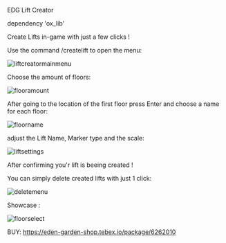 EDG Lift Creator

dependency 'ox_lib'

Create Lifts in-game with just a few clicks !

Use the command /createlift to open the menu:

![liftcreatormainmenu](https://github.com/heyitsmelody/EDG-Lift-Creator/assets/155805594/7ab68f24-c162-46df-975a-03d8f1befbab)

Choose the amount of floors:

![flooramount](https://github.com/heyitsmelody/EDG-Lift-Creator/assets/155805594/7ddc3241-9f97-48cd-96e2-55e141445cf2)

After going to the location of the first floor press Enter and choose a name for each floor:

![floorname](https://github.com/heyitsmelody/EDG-Lift-Creator/assets/155805594/ce12cd01-67c9-49ec-af0b-4163701a3e4d)

adjust the Lift Name, Marker type and the scale:

![liftsettings](https://github.com/heyitsmelody/EDG-Lift-Creator/assets/155805594/34ae34fc-ca24-481e-b6e8-827a60e2d06a)

After confirming you'r lift is beeing created !

You can simply delete created lifts with just 1 click:

![deletemenu](https://github.com/heyitsmelody/EDG-Lift-Creator/assets/155805594/efccb5ce-e4b8-4fe9-a8b0-f675823fb632)

Showcase :

![floorselect](https://github.com/heyitsmelody/EDG-Lift-Creator/assets/155805594/621894c0-c94d-4d9d-81cb-613d8dc9d3e3)

BUY: https://eden-garden-shop.tebex.io/package/6262010
